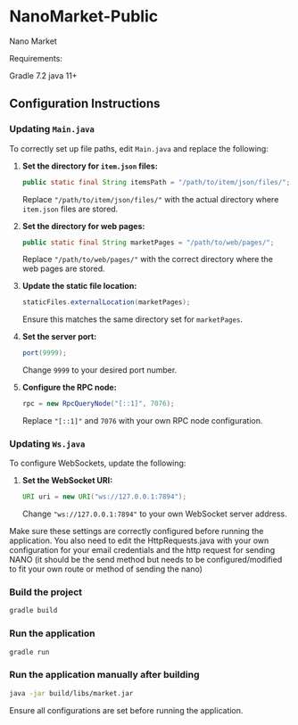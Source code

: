 # NanoMarket-Public
Nano Market

Requirements:

Gradle 7.2
java 11+


## Configuration Instructions

### Updating `Main.java`
To correctly set up file paths, edit `Main.java` and replace the following:

1. **Set the directory for `item.json` files:**
   ```java
   public static final String itemsPath = "/path/to/item/json/files/";
   ```
   Replace `"/path/to/item/json/files/"` with the actual directory where `item.json` files are stored.

2. **Set the directory for web pages:**
   ```java
   public static final String marketPages = "/path/to/web/pages/";
   ```
   Replace `"/path/to/web/pages/"` with the correct directory where the web pages are stored.

3. **Update the static file location:**
   ```java
   staticFiles.externalLocation(marketPages);
   ```
   Ensure this matches the same directory set for `marketPages`.

4. **Set the server port:**
   ```java
   port(9999);
   ```
   Change `9999` to your desired port number.

5. **Configure the RPC node:**
   ```java
   rpc = new RpcQueryNode("[::1]", 7076);
   ```
   Replace `"[::1]"` and `7076` with your own RPC node configuration.

### Updating `Ws.java`
To configure WebSockets, update the following:

1. **Set the WebSocket URI:**
   ```java
   URI uri = new URI("ws://127.0.0.1:7894");
   ```
   Change `"ws://127.0.0.1:7894"` to your own WebSocket server address.

Make sure these settings are correctly configured before running the application.
You also need to edit the HttpRequests.java with your own configuration for your email credentials and the http request for sending NANO (it should be the send method but needs to be configured/modified to fit your own route or method of sending the nano)

### **Build the project**
```sh
gradle build
```

### **Run the application**
```sh
gradle run
```

### **Run the application manually after building**
```sh
java -jar build/libs/market.jar
```

Ensure all configurations are set before running the application.

